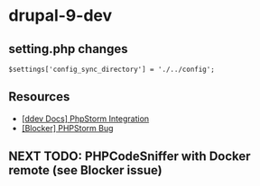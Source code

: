 # drupal-9-dev

## setting.php changes

`$settings['config_sync_directory'] = './../config';`

## Resources

* [[ddev Docs] PhpStorm Integration](https://ddev.readthedocs.io/en/stable/users/topics/phpstorm/)
* [[Blocker] PHPStorm Bug](https://youtrack.jetbrains.com/issue/WI-62463)

## NEXT TODO: PHPCodeSniffer with Docker remote (see Blocker issue)
